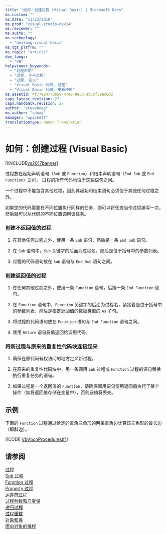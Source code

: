 ```yaml
---
title: "如何：创建过程 (Visual Basic) | Microsoft Docs"
ms.custom: ""
ms.date: "11/23/2016"
ms.prod: "visual-studio-dev14"
ms.reviewer: ""
ms.suite: ""
ms.technology: 
  - "devlang-visual-basic"
ms.tgt_pltfrm: ""
ms.topic: "article"
dev_langs: 
  - "VB"
helpviewer_keywords: 
  - "过程声明"
  - "过程, 关于过程"
  - "过程, 定义"
  - "Visual Basic 代码, 过程"
  - "Visual Basic 代码, 重新使用"
ms.assetid: 4f779247-0b50-47e8-9e5c-ab5cf39ac0d2
caps.latest.revision: 27
caps.handback.revision: 27
author: "stevehoag"
ms.author: "shoag"
manager: "wpickett"
translationtype: Human Translation
---
```

# 如何：创建过程 (Visual Basic)
[!INCLUDE[vs2017banner](../../../../csharp/includes/vs2017banner.md)]

过程放在起始声明语句（`Sub` 或 `Function`）和结束声明语句（`End Sub` 或 `End Function`）之间。  过程的所有代码均位于这些语句之间。  
  
 一个过程中不能包含其他过程，因此其起始和结束语句必须位于其他任何过程之外。  
  
 如果您的代码需要在不同位置执行同样的任务，则可以将任务当作过程编写一次，然后就可以从代码的不同位置调用该任务。  
  
### 创建不返回值的过程  
  
1.  在其他任何过程之外，使用一条 `Sub` 语句，然后是一条 `End Sub` 语句。  
  
2.  在 `Sub` 语句中，`Sub` 关键字的后面为过程名，随后是位于括号中的参数列表。  
  
3.  过程的代码语句放在 `Sub` 语句与 `End Sub` 语句之间。  
  
### 创建返回值的过程  
  
1.  在任何其他过程之外，使用一条 `Function` 语句，后跟一条 `End Function` 语句。  
  
2.  在 `Function` 语句中，`Function` 关键字的后面为过程名，紧接着是位于括号中的参数列表，然后是指定返回值的数据类型的 `As` 子句。  
  
3.  将过程的代码语句放在 `Function` 语句与 `End Function` 语句之间。  
  
4.  使用 `Return` 语句将值返回给调用代码。  
  
### 将新过程与原来的重复性代码块连接起来  
  
1.  确保在原代码有权访问的地方定义新过程。  
  
2.  在原来的重复性代码块中，用一条调用 `Sub` 过程或 `Function` 过程的语句替换执行重复任务的语句。  
  
3.  如果过程是一个返回值的 `Function`，请确保调用语句使用返回值执行了某个操作（如将返回值存储在变量中），否则该值将丢失。  
  
## 示例  
 下面的 `Function` 过程通过给定的直角三角形的两条直角边计算该三角形的最长边（即斜边）。  
  
 [!CODE [VbVbcnProcedures#1](../CodeSnippet/VS_Snippets_VBCSharp/VbVbcnProcedures#1)]  
  
## 请参阅  
 [过程](../../../../visual-basic/programming-guide/language-features/procedures/index.md)   
 [Sub 过程](../../../../visual-basic/programming-guide/language-features/procedures/sub-procedures.md)   
 [Function 过程](../../../../visual-basic/programming-guide/language-features/procedures/function-procedures.md)   
 [Property 过程](../../../../visual-basic/programming-guide/language-features/procedures/property-procedures.md)   
 [运算符过程](../../../../visual-basic/programming-guide/language-features/procedures/operator-procedures.md)   
 [过程参数和自变量](../../../../visual-basic/programming-guide/language-features/procedures/procedure-parameters-and-arguments.md)   
 [递归过程](../../../../visual-basic/programming-guide/language-features/procedures/recursive-procedures.md)   
 [过程重载](../../../../visual-basic/programming-guide/language-features/procedures/procedure-overloading.md)   
 [对象和类](../../../../visual-basic/programming-guide/language-features/objects-and-classes/index.md)   
 [面向对象的编程](../Topic/Object-Oriented%20Programming%20\(C%23%20and%20Visual%20Basic\).md)